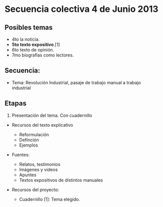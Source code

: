 # Secuencia colectiva 4 de Junio 2013

## Posibles temas
+ 4to la noticia.
+ **5to texto expositivo**.[1]
+ 6to texto de opinión.
+ 7mo biografías como lectores.

## Secuencia:
+ Tema: Revolución Industrial, pasaje de trabajo manual a trabajo industrial

## Etapas
1. Presentación del tema. Con cuadernillo



+ Recursos del texto explicativo
  - Reformulación
  - Definción
  - Ejemplos

+ Fuentes: 
  - Relatos, testimonios
  - Imágenes y videos
  - Apuntes
  - Textos expositivos de distintos manuales
+ Recursos del proyecto:
  - Cuadernillo
[1]: Tema elegido.	
